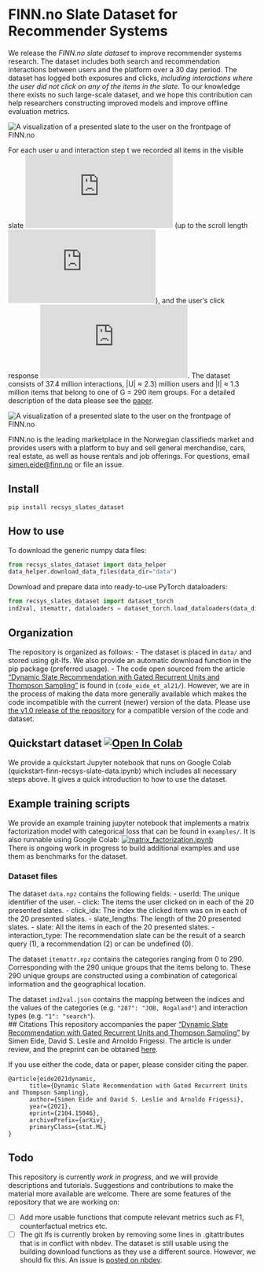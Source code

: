 FINN.no Slate Dataset for Recommender Systems
================

<!-- WARNING: THIS FILE WAS AUTOGENERATED! DO NOT EDIT! -->

We release the *FINN.no slate dataset* to improve recommender systems
research. The dataset includes both search and recommendation
interactions between users and the platform over a 30 day period. The
dataset has logged both exposures and clicks, *including interactions
where the user did not click on any of the items in the slate*. To our
knowledge there exists no such large-scale dataset, and we hope this
contribution can help researchers constructing improved models and
improve offline evaluation metrics.

![A visualization of a presented slate to the user on the frontpage of
FINN.no](finn-frontpage.png)

For each user u and interaction step t we recorded all items in the
visible slate
![equ](https://latex.codecogs.com/gif.latex?a_t%5Eu(s_t%5Eu)) (up to the
scroll length ![equ](https://latex.codecogs.com/gif.latex?s_t%5Eu)), and
the user’s click response
![equ](https://latex.codecogs.com/gif.latex?c_t%5Eu). The dataset
consists of 37.4 million interactions, \|U\| ≈ 2.3) million users and
\|I\| ≈ 1.3 million items that belong to one of G = 290 item groups. For
a detailed description of the data please see the
[paper](https://arxiv.org/abs/2104.15046).

![A visualization of a presented slate to the user on the frontpage of
FINN.no](interaction_illustration.png)

FINN.no is the leading marketplace in the Norwegian classifieds market
and provides users with a platform to buy and sell general merchandise,
cars, real estate, as well as house rentals and job offerings. For
questions, email simen.eide@finn.no or file an issue.

## Install

`pip install recsys_slates_dataset`

## How to use

To download the generic numpy data files:

``` python
from recsys_slates_dataset import data_helper
data_helper.download_data_files(data_dir="data")
```

Download and prepare data into ready-to-use PyTorch dataloaders:

``` python
from recsys_slates_dataset import dataset_torch
ind2val, itemattr, dataloaders = dataset_torch.load_dataloaders(data_dir="data")
```

## Organization

The repository is organized as follows: - The dataset is placed in
`data/` and stored using git-lfs. We also provide an automatic download
function in the pip package (preferred usage). - The code open sourced
from the article [“Dynamic Slate Recommendation with Gated Recurrent
Units and Thompson Sampling”](https://arxiv.org/abs/2104.15046) is found
in (`code_eide_et_al21/`). However, we are in the process of making the
data more generally available which makes the code incompatible with the
current (newer) version of the data. Please use [the v1.0 release of the
repository](https://github.com/finn-no/recsys-slates-dataset/tree/v1.0)
for a compatible version of the code and dataset.

## Quickstart dataset [![Open In Colab](https://colab.research.google.com/assets/colab-badge.svg)](https://colab.research.google.com/github/finn-no/recsys-slates-dataset/blob/main/examples/quickstart-finn-recsys-slate-data.ipynb)

We provide a quickstart Jupyter notebook that runs on Google Colab
(quickstart-finn-recsys-slate-data.ipynb) which includes all necessary
steps above. It gives a quick introduction to how to use the dataset.

## Example training scripts

We provide an example training jupyter notebook that implements a matrix
factorization model with categorical loss that can be found in
`examples/`. It is also runnable using Google Colab:
[![matrix_factorization.ipynb](https://colab.research.google.com/assets/colab-badge.svg)](https://colab.research.google.com/github/finn-no/recsys-slates-dataset/blob/main/examples/matrix_factorization.ipynb)  
There is ongoing work in progress to build additional examples and use
them as benchmarks for the dataset.

### Dataset files

The dataset `data.npz` contains the following fields: - userId: The
unique identifier of the user. - click: The items the user clicked on in
each of the 20 presented slates. - click_idx: The index the clicked item
was on in each of the 20 presented slates. - slate_lengths: The length
of the 20 presented slates. - slate: All the items in each of the 20
presented slates. - interaction_type: The recommendation slate can be
the result of a search query (1), a recommendation (2) or can be
undefined (0).

The dataset `itemattr.npz` contains the categories ranging from 0 to
290. Corresponding with the 290 unique groups that the items belong to.
These 290 unique groups are constructed using a combination of
categorical information and the geographical location.

The dataset `ind2val.json` contains the mapping between the indices and
the values of the categories (e.g. `"287": "JOB, Rogaland"`) and
interaction types (e.g. `"1": "search"`).  
\## Citations This repository accompanies the paper [“Dynamic Slate
Recommendation with Gated Recurrent Units and Thompson
Sampling”](https://arxiv.org/abs/2104.15046) by Simen Eide, David S.
Leslie and Arnoldo Frigessi. The article is under review, and the
preprint can be obtained [here](https://arxiv.org/abs/2104.15046).

If you use either the code, data or paper, please consider citing the
paper.

    @article{eide2021dynamic,
          title={Dynamic Slate Recommendation with Gated Recurrent Units and Thompson Sampling}, 
          author={Simen Eide and David S. Leslie and Arnoldo Frigessi},
          year={2021},
          eprint={2104.15046},
          archivePrefix={arXiv},
          primaryClass={stat.ML}
    }

## Todo

This repository is currently *work in progress*, and we will provide
descriptions and tutorials. Suggestions and contributions to make the
material more available are welcome. There are some features of the
repository that we are working on:

- [ ] Add more usable functions that compute relevant metrics such as
  F1, counterfactual metrics etc.
- [ ] The git lfs is currently broken by removing some lines in
  .gitattributes that is in conflict with nbdev. The dataset is still
  usable using the building download functions as they use a different
  source. However, we should fix this. An issue is [posted on
  nbdev](https://github.com/fastai/nbdev/issues/506).
